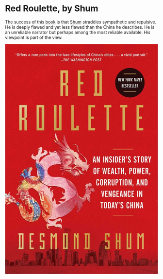 # Red Roulette, by Shum

The success of this [book][] is that [Shum][] straddles sympathetic
and repulsive. He is deeply flawed and yet less flawed than the China
he describes. He is an unreliable narrator but perhaps among the most
reliable available. His viewpoint is part of the view.

[book]: https://en.wikipedia.org/wiki/Red_Roulette
[Shum]: https://en.wikipedia.org/wiki/Desmond_Shum


![cover](cover.jpg)
